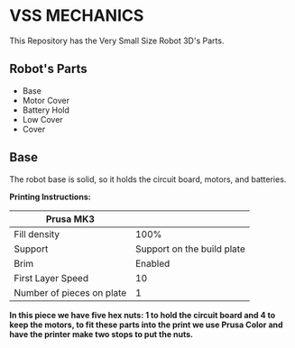 # VSS MECHANICS


This Repository has the Very Small Size Robot 3D's Parts.

## Robot's Parts
- Base 
- Motor Cover  
- Battery Hold 
- Low Cover 
- Cover

## Base

The robot base is solid, so it holds the circuit board, motors, and batteries.

**Printing Instructions:**

| Prusa MK3                 |                            |
|---------------------------|----------------------------|
| Fill density              | 100%                       |
| Support                   | Support on the build plate |
| Brim                      | Enabled                    |
| First Layer Speed         | 10                         |
| Number of pieces on plate | 1                          |

**In this piece we have five hex nuts: 1 to hold the circuit board and 4 to keep the motors, to fit these parts into the print we use Prusa Color and have the printer make two stops to put the nuts.**
